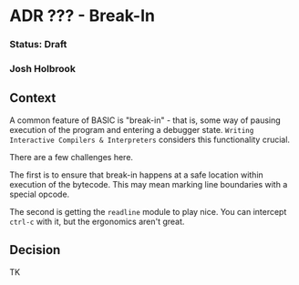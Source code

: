 # ADR ??? - Break-In
### Status: Draft
### Josh Holbrook

## Context

A common feature of BASIC is "break-in" - that is, some way of pausing
execution of the program and entering a debugger state. `Writing Interactive
Compilers & Interpreters` considers this functionality crucial.

There are a few challenges here.

The first is to ensure that break-in happens at a safe location within
execution of the bytecode. This may mean marking line boundaries with a
special opcode.

The second is getting the `readline` module to play nice. You can intercept
`ctrl-c` with it, but the ergonomics aren't great.

## Decision

TK
